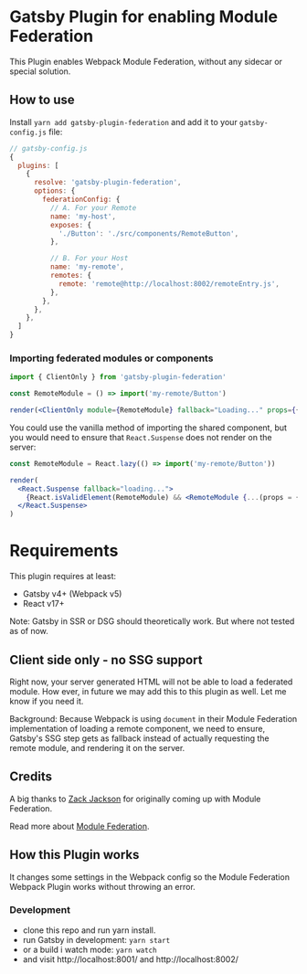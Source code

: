 # Gatsby Plugin for enabling Module Federation

This Plugin enables Webpack Module Federation, without any sidecar or special solution.

## How to use

Install `yarn add gatsby-plugin-federation` and add it to your `gatsby-config.js` file:

```js
// gatsby-config.js
{
  plugins: [
    {
      resolve: 'gatsby-plugin-federation',
      options: {
        federationConfig: {
          // A. For your Remote
          name: 'my-host',
          exposes: {
            './Button': './src/components/RemoteButton',
          },

          // B. For your Host
          name: 'my-remote',
          remotes: {
            remote: 'remote@http://localhost:8002/remoteEntry.js',
          },
        },
      },
    },
  ]
}
```

### Importing federated modules or components

```jsx
import { ClientOnly } from 'gatsby-plugin-federation'

const RemoteModule = () => import('my-remote/Button')

render(<ClientOnly module={RemoteModule} fallback="Loading..." props={{}} />)
```

You could use the vanilla method of importing the shared component, but you would need to ensure that `React.Suspense` does not render on the server:

```jsx
const RemoteModule = React.lazy(() => import('my-remote/Button'))

render(
  <React.Suspense fallback="loading...">
    {React.isValidElement(RemoteModule) && <RemoteModule {...(props = {})} />}
  </React.Suspense>
)
```

# Requirements

This plugin requires at least:

- Gatsby v4+ (Webpack v5)
- React v17+

Note: Gatsby in SSR or DSG should theoretically work. But where not tested as of now.

## Client side only - no SSG support

Right now, your server generated HTML will not be able to load a federated module. How ever, in future we may add this to this plugin as well. Let me know if you need it.

Background: Because Webpack is using `document` in their Module Federation implementation of loading a remote component, we need to ensure, Gatsby's SSG step gets as fallback instead of actually requesting the remote module, and rendering it on the server.

## Credits

A big thanks to [Zack Jackson](https://twitter.com/ScriptedAlchemy) for originally coming up with Module Federation.

Read more about [Module Federation](https://webpack.js.org/concepts/module-federation/).

## How this Plugin works

It changes some settings in the Webpack config so the Module Federation Webpack Plugin works without throwing an error.

### Development

- clone this repo and run yarn install.
- run Gatsby in development: `yarn start`
- or a build i watch mode: `yarn watch`
- and visit http://localhost:8001/ and http://localhost:8002/
